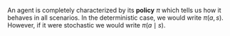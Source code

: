 An agent is completely characterized by its **policy** $\pi$ which tells us how it behaves in all scenarios. In the deterministic case, we would write $\pi(a, s)$. However, if it were stochastic we would write $\pi\left(a \mid s\right)$.